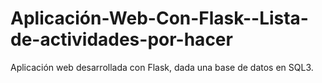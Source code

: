 # Aplicación-Web-Con-Flask--Lista-de-actividades-por-hacer
Aplicación web desarrollada con Flask, dada una base de datos en SQL3.
